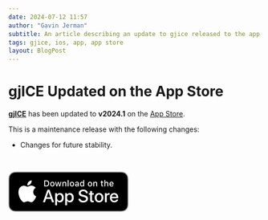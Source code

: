 ```yaml
---
date: 2024-07-12 11:57
author: "Gavin Jerman"
subtitle: An article describing an update to gjice released to the app store.
tags: gjice, ios, app, app store
layout: BlogPost
---
```


# gjICE Updated on the App Store

[**gjICE**](/projects/gjICE) has been updated to **v2024.1** on the [App Store](https://apps.apple.com/gb/app/gjice/id6443990092?platform=iphone).

This is a maintenance release with the following changes:
- Changes for future stability.
<br>

[![download](/images/Download_on_the_App_Store_Badge_US-UK_RGB_blk_092917.svg)](https://apps.apple.com/gb/app/gjice/id6443990092?platform=iphone)
